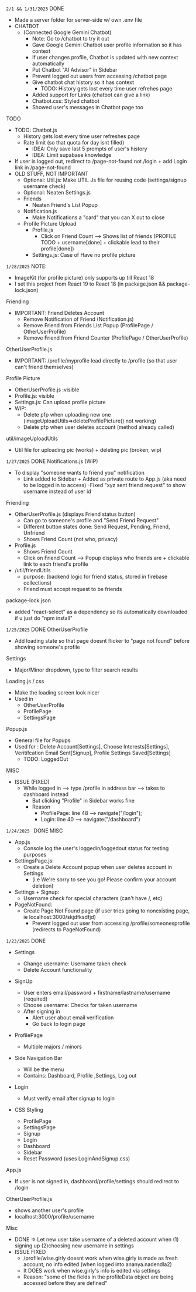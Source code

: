 ```2/1 && 1/31/2025```
DONE
- Made a server folder for server-side w/ own .env file
- CHATBOT 
  - (Connected Google Gemini Chatbot)
    - Note: Go to /chatbot to try it out
    - Gave Google Gemini Chatbot user profile information so it has context
    - If user changes profile, Chatbot is updated with new context automatically
    - Put Chatbot "AI Advisor" in Sidebar
    - Prevent logged out users from accessing /chatbot page
    - Give chatbot chat history so it has context 
      - TODO: History gets lost every time user refrehes page
    - Added support for Links (chatbot can give a link)
    - Chatbot.css: Styled chatbot
    - Showed user's messages in Chatbot page too

TODO
- TODO: Chatbot.js
  - History gets lost every time user refreshes page
  - Rate limit (so that quota for day isnt filled)
    - IDEA: Only save last 5 prompts of user's history 
    - IDEA: Limit supabase knowledge
- If user is logged out, redirect to /page-not-found not /login + add Login link in /page-not-found
- OLD STUFF, NOT IMPORTANT
  - Optional: Util.js: Make UTIL Js file for reusing code (settings/signup username check)
  - Optional: Neaten Settings.js
  - Friends
      - Neaten Friend's List Popup
  - Notification.js
      - Make Notifications a "card" that you can X out to close
  - Profile Picture Upload
      - Profile.js
          - Click on Friend Count --> Shows list of friends (PROFILE TODO + username[done] + clickable lead to their profile[done])
      - Settings.js: Case of Have no profile picture

```1/28/2025```
NOTE:
  - ImageKit (for profile picture) only supports up till React 18
  - I set this project from React 19 to React 18 (in package.json && package-lock.json)

Friending
- IMPORTANT: Friend Deletes Account
  - Remove Notification of Friend (Notification.js)
  - Remove Friend from Friends List Popup (ProfilePage / OtherUserProfile)
  - Remove Friend from Friend Counter (ProfilePage / OtherUserProfile)

OtherUserProfile.js
- IMPORTANT: /profile/myprofile lead directly to /profile (so that user can't friend themselves)

Profile Picture
  - OtherUserProfile.js :visible
  - Profile.js: visible
  - Settings.js: Can upload profile picture
  - WIP: 
    - Delete pfp when uploading new one (imageUploadUtils=>deleteProfilePicture() not working)
    - Delete pfp when user deletes account (method already called)

util/imageUploadUtils
  - Util file for uploading pic (works) + deleting pic (broken, wip)



```1/27/2025```
DONE
Notifications.js (WIP)
  - To display "someone wants to friend you" notification
    - Link added to Sidebar + Added as private route to App.js (aka need to be logged in to access)
  -Fixed "xyz sent friend request" to show username instead of user id

Friending 
  - OtherUserProfile.js (displays Friend status button)
    - Can go to someone's profile and "Send Friend Request"
    - Different button states done: Send Request, Pending, Friend, Unfriend
    - Shows Friend Count (not who, privacy)
  - Profile.js
    - Shows Friend Count
    - Click on Friend Count --> Popup displays who friends are + clickable link to each friend's profile
  - /util/friendUtils 
    - purpose: (backend logic for friend status, stored in firebase collections)
    - Friend must accept request to be friends
    
package-lock.json
  - added "react-select" as a dependency so its automatically downloaded if u just do "npm install"



```1/25/2025```
DONE
OtherUserProfile
- Add loading state so that page doesnt flicker to "page not found" before showing someone's profile

Settings
  - Major/Minor dropdown, type to filter search results

Loading.js / css
- Make the loading screen look nicer
- Used in 
  - OtherUserProfile
  - ProfilePage
  - SettingsPage

Popup.js
  - General file for Popups
  - Used for : Delete Account[Settings], Choose Interests[Settings], Veritifcation Email Sent[Signup], Profile Settings Saved[Settings]
    - TODO: LoggedOut

MISC
- ISSUE (FIXED)
  - While logged in --> type /profile in address bar --> takes to dashboard instead
    - But clicking "Profile" in Sidebar works fine
    - Reason
      - ProfilePage: line 48 --> navigate("/login");
      - Login: line 40 --> navigate("/dashboard")


```1/24/2025 ```
DONE
MISC
- App.js
  - Console.log the user's loggedin/loggedout status for testing purposes
- SettingsPage.js: 
  - Create a Delete Account popup when user deletes account in Settings
    - (i.e We're sorry to see you go! Please confirm your account deletion)
- Settings + Signup: 
  - Username check for special characters (can't have /, etc) 
- PageNotFound: 
  - Create Page Not Found page (if user tries going to nonexisting page, ie localhost:3000/skjdfksdfjd)
    - Prevent logged out user from accessing /profile/someonesprofile (redirects to PageNotFound)
      

```1/23/2025```
DONE
- Settings 
  - Change username: Username taken check
  - Delete Account functionality

- SignUp 
  - User enters email/password + firstname/lastname/username (required)
  - Choose username: Checks for taken username
  - After signing in 
    - Alert user about email verification
    - Go back to login page
  
- ProfilePage
  - Multiple majors / minors

- Side Navigation Bar
  - Will be the menu
  - Contains: Dashboard, Profile ,Settings, Log out

- Login
  - Must verify email after signup to login 
  
- CSS Styling
  - ProfilePage
  - SettingsPage
  - Signup 
  - Login
  - Dashboard
  - Sidebar
  - Reset Password (uses LoginAndSignup.css)

App.js
  - If user is not signed in, dashboard/profile/settings should redirect to /login

OtherUserProfile.js
  - shows another user's profile
  - localhost:3000/profile/username

Misc
- DONE => Let new user take username of a deleted account when (1) signing up (2)choosing new username in settings
- ISSUE FIXED
  - /profile/wise.girly doesnt work when wise.girly is made as fresh account, no info edited (when logged into ananya.nadendla2)
  - It DOES work when wise.girly's info is edited via settings
  - Reason: "some of the fields in the profileData object are being accessed before they are defined"